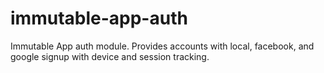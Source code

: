 # immutable-app-auth

Immutable App auth module. Provides accounts with local, facebook, and google
signup with device and session tracking.